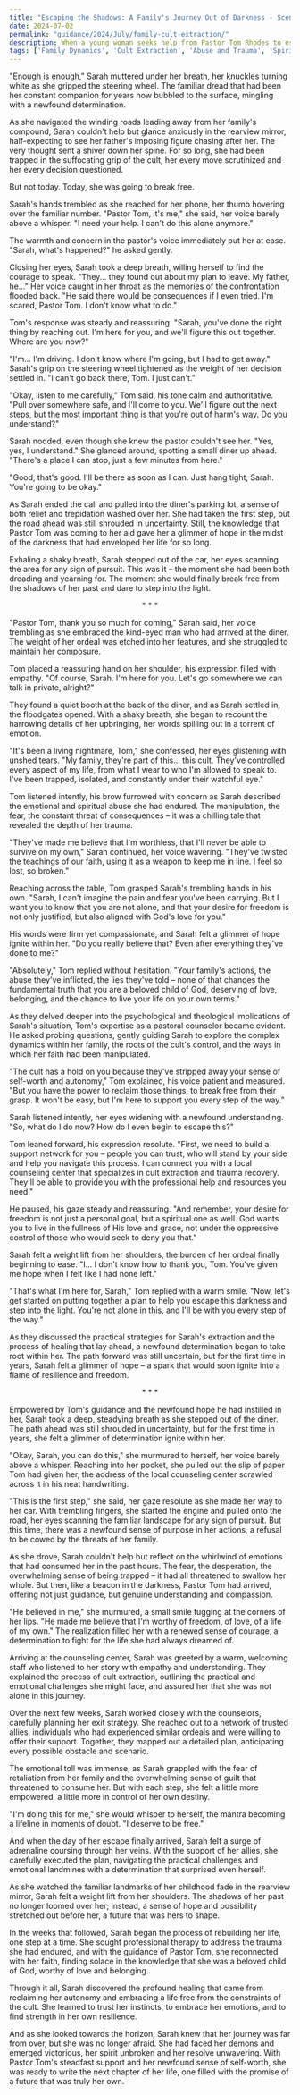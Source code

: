 ```yaml
---
title: "Escaping the Shadows: A Family's Journey Out of Darkness - Scenario 64"
date: 2024-07-02
permalink: "guidance/2024/July/family-cult-extraction/"
description: When a young woman seeks help from Pastor Tom Rhodes to escape her controlling and abusive family, he must navigate the complex emotional and spiritual challenges of guiding her towards freedom and restoration.
tags: ['Family Dynamics', 'Cult Extraction', 'Abuse and Trauma', 'Spiritual Healing', 'Pastoral Guidance']
---
```

"Enough is enough," Sarah muttered under her breath, her knuckles turning white as she gripped the steering wheel. The familiar dread that had been her constant companion for years now bubbled to the surface, mingling with a newfound determination.

As she navigated the winding roads leading away from her family's compound, Sarah couldn't help but glance anxiously in the rearview mirror, half-expecting to see her father's imposing figure chasing after her. The very thought sent a shiver down her spine. For so long, she had been trapped in the suffocating grip of the cult, her every move scrutinized and her every decision questioned.

But not today. Today, she was going to break free.

Sarah's hands trembled as she reached for her phone, her thumb hovering over the familiar number. "Pastor Tom, it's me," she said, her voice barely above a whisper. "I need your help. I can't do this alone anymore."

The warmth and concern in the pastor's voice immediately put her at ease. "Sarah, what's happened?" he asked gently.

Closing her eyes, Sarah took a deep breath, willing herself to find the courage to speak. "They... they found out about my plan to leave. My father, he..." Her voice caught in her throat as the memories of the confrontation flooded back. "He said there would be consequences if I even tried. I'm scared, Pastor Tom. I don't know what to do."

Tom's response was steady and reassuring. "Sarah, you've done the right thing by reaching out. I'm here for you, and we'll figure this out together. Where are you now?"

"I'm... I'm driving. I don't know where I'm going, but I had to get away." Sarah's grip on the steering wheel tightened as the weight of her decision settled in. "I can't go back there, Tom. I just can't."

"Okay, listen to me carefully," Tom said, his tone calm and authoritative. "Pull over somewhere safe, and I'll come to you. We'll figure out the next steps, but the most important thing is that you're out of harm's way. Do you understand?"

Sarah nodded, even though she knew the pastor couldn't see her. "Yes, yes, I understand." She glanced around, spotting a small diner up ahead. "There's a place I can stop, just a few minutes from here."

"Good, that's good. I'll be there as soon as I can. Just hang tight, Sarah. You're going to be okay."

As Sarah ended the call and pulled into the diner's parking lot, a sense of both relief and trepidation washed over her. She had taken the first step, but the road ahead was still shrouded in uncertainty. Still, the knowledge that Pastor Tom was coming to her aid gave her a glimmer of hope in the midst of the darkness that had enveloped her life for so long.

Exhaling a shaky breath, Sarah stepped out of the car, her eyes scanning the area for any sign of pursuit. This was it – the moment she had been both dreading and yearning for. The moment she would finally break free from the shadows of her past and dare to step into the light.

<center>* * *</center>

"Pastor Tom, thank you so much for coming," Sarah said, her voice trembling as she embraced the kind-eyed man who had arrived at the diner. The weight of her ordeal was etched into her features, and she struggled to maintain her composure.

Tom placed a reassuring hand on her shoulder, his expression filled with empathy. "Of course, Sarah. I'm here for you. Let's go somewhere we can talk in private, alright?"

They found a quiet booth at the back of the diner, and as Sarah settled in, the floodgates opened. With a shaky breath, she began to recount the harrowing details of her upbringing, her words spilling out in a torrent of emotion.

"It's been a living nightmare, Tom," she confessed, her eyes glistening with unshed tears. "My family, they're part of this... this cult. They've controlled every aspect of my life, from what I wear to who I'm allowed to speak to. I've been trapped, isolated, and constantly under their watchful eye."

Tom listened intently, his brow furrowed with concern as Sarah described the emotional and spiritual abuse she had endured. The manipulation, the fear, the constant threat of consequences – it was a chilling tale that revealed the depth of her trauma.

"They've made me believe that I'm worthless, that I'll never be able to survive on my own," Sarah continued, her voice wavering. "They've twisted the teachings of our faith, using it as a weapon to keep me in line. I feel so lost, so broken."

Reaching across the table, Tom grasped Sarah's trembling hands in his own. "Sarah, I can't imagine the pain and fear you've been carrying. But I want you to know that you are not alone, and that your desire for freedom is not only justified, but also aligned with God's love for you."

His words were firm yet compassionate, and Sarah felt a glimmer of hope ignite within her. "Do you really believe that? Even after everything they've done to me?"

"Absolutely," Tom replied without hesitation. "Your family's actions, the abuse they've inflicted, the lies they've told – none of that changes the fundamental truth that you are a beloved child of God, deserving of love, belonging, and the chance to live your life on your own terms."

As they delved deeper into the psychological and theological implications of Sarah's situation, Tom's expertise as a pastoral counselor became evident. He asked probing questions, gently guiding Sarah to explore the complex dynamics within her family, the roots of the cult's control, and the ways in which her faith had been manipulated.

"The cult has a hold on you because they've stripped away your sense of self-worth and autonomy," Tom explained, his voice patient and measured. "But you have the power to reclaim those things, to break free from their grasp. It won't be easy, but I'm here to support you every step of the way."

Sarah listened intently, her eyes widening with a newfound understanding. "So, what do I do now? How do I even begin to escape this?"

Tom leaned forward, his expression resolute. "First, we need to build a support network for you – people you can trust, who will stand by your side and help you navigate this process. I can connect you with a local counseling center that specializes in cult extraction and trauma recovery. They'll be able to provide you with the professional help and resources you need."

He paused, his gaze steady and reassuring. "And remember, your desire for freedom is not just a personal goal, but a spiritual one as well. God wants you to live in the fullness of His love and grace, not under the oppressive control of those who would seek to deny you that."

Sarah felt a weight lift from her shoulders, the burden of her ordeal finally beginning to ease. "I... I don't know how to thank you, Tom. You've given me hope when I felt like I had none left."

"That's what I'm here for, Sarah," Tom replied with a warm smile. "Now, let's get started on putting together a plan to help you escape this darkness and step into the light. You're not alone in this, and I'll be with you every step of the way."

As they discussed the practical strategies for Sarah's extraction and the process of healing that lay ahead, a newfound determination began to take root within her. The path forward was still uncertain, but for the first time in years, Sarah felt a glimmer of hope – a spark that would soon ignite into a flame of resilience and freedom.

<center>* * *</center>

Empowered by Tom's guidance and the newfound hope he had instilled in her, Sarah took a deep, steadying breath as she stepped out of the diner. The path ahead was still shrouded in uncertainty, but for the first time in years, she felt a glimmer of determination ignite within her.

"Okay, Sarah, you can do this," she murmured to herself, her voice barely above a whisper. Reaching into her pocket, she pulled out the slip of paper Tom had given her, the address of the local counseling center scrawled across it in his neat handwriting.

"This is the first step," she said, her gaze resolute as she made her way to her car. With trembling fingers, she started the engine and pulled onto the road, her eyes scanning the familiar landscape for any sign of pursuit. But this time, there was a newfound sense of purpose in her actions, a refusal to be cowed by the threats of her family.

As she drove, Sarah couldn't help but reflect on the whirlwind of emotions that had consumed her in the past hours. The fear, the desperation, the overwhelming sense of being trapped – it had all threatened to swallow her whole. But then, like a beacon in the darkness, Pastor Tom had arrived, offering not just guidance, but genuine understanding and compassion.

"He believed in me," she murmured, a small smile tugging at the corners of her lips. "He made me believe that I'm worthy of freedom, of love, of a life of my own." The realization filled her with a renewed sense of courage, a determination to fight for the life she had always dreamed of.

Arriving at the counseling center, Sarah was greeted by a warm, welcoming staff who listened to her story with empathy and understanding. They explained the process of cult extraction, outlining the practical and emotional challenges she might face, and assured her that she was not alone in this journey.

Over the next few weeks, Sarah worked closely with the counselors, carefully planning her exit strategy. She reached out to a network of trusted allies, individuals who had experienced similar ordeals and were willing to offer their support. Together, they mapped out a detailed plan, anticipating every possible obstacle and scenario.

The emotional toll was immense, as Sarah grappled with the fear of retaliation from her family and the overwhelming sense of guilt that threatened to consume her. But with each step, she felt a little more empowered, a little more in control of her own destiny.

"I'm doing this for me," she would whisper to herself, the mantra becoming a lifeline in moments of doubt. "I deserve to be free."

And when the day of her escape finally arrived, Sarah felt a surge of adrenaline coursing through her veins. With the support of her allies, she carefully executed the plan, navigating the practical challenges and emotional landmines with a determination that surprised even herself.

As she watched the familiar landmarks of her childhood fade in the rearview mirror, Sarah felt a weight lift from her shoulders. The shadows of her past no longer loomed over her; instead, a sense of hope and possibility stretched out before her, a future that was hers to shape.

In the weeks that followed, Sarah began the process of rebuilding her life, one step at a time. She sought professional therapy to address the trauma she had endured, and with the guidance of Pastor Tom, she reconnected with her faith, finding solace in the knowledge that she was a beloved child of God, worthy of love and belonging.

Through it all, Sarah discovered the profound healing that came from reclaiming her autonomy and embracing a life free from the constraints of the cult. She learned to trust her instincts, to embrace her emotions, and to find strength in her own resilience.

And as she looked towards the horizon, Sarah knew that her journey was far from over, but she was no longer afraid. She had faced her demons and emerged victorious, her spirit unbroken and her resolve unwavering. With Pastor Tom's steadfast support and her newfound sense of self-worth, she was ready to write the next chapter of her life, one filled with the promise of a future that was truly her own.

